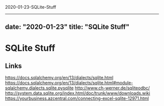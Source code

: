 2020-01-23-SQLite-Stuff

---

date: "2020-01-23"
title: "SQLite Stuff"
---
# SQLite Stuff

## Links

https://docs.sqlalchemy.org/en/13/dialects/sqlite.html
https://docs.sqlalchemy.org/en/13/dialects/sqlite.html#module-sqlalchemy.dialects.sqlite.pysqlite 
http://www.ch-werner.de/sqliteodbc/ 
http://system.data.sqlite.org/index.html/doc/trunk/www/downloads.wiki 
https://yourbusiness.azcentral.com/connecting-excel-sqlite-12971.html